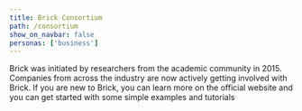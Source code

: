 ```yaml
---
title: Brick Consortium
path: /consortium
show_on_navbar: false
personas: ['business']
---
```


Brick was initiated by researchers from the academic
community in 2015. Companies from across the
industry are now actively getting involved with Brick.
If you are new to Brick, you can learn more on the
official website and you can get started with some
simple examples and tutorials